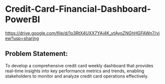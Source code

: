 # Credit-Card-Financial-Dashboard-PowerBI
https://drive.google.com/file/d/1o3RtX4UXX7YAj4K_vtAyoZNGhHGFAWn7/view?usp=sharing
## Problem Statement:
To develop a comprehensive credit card weekly dashboard that provides real-time insights into key performance metrics and trends, enabling stakeholders to monitor and analyze credit card operations 
effectively.

